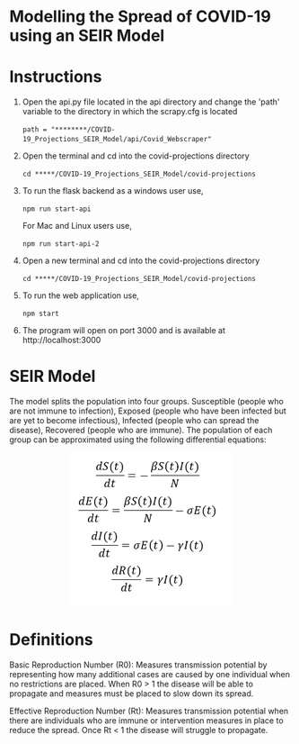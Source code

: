 # Modelling the Spread of COVID-19 using an SEIR Model
# Instructions
1. Open the api.py file located in the api directory and change the 'path' variable to the directory
   in which the scrapy.cfg is located

   ` path = "********/COVID-19_Projections_SEIR_Model/api/Covid_Webscraper" `

2. Open the terminal and cd into the covid-projections directory

   ` cd *****/COVID-19_Projections_SEIR_Model/covid-projections `

3. To run the flask backend as a windows user use,

   ` npm run start-api `

   For Mac and Linux users use,

   ` npm run start-api-2 `

4. Open a new terminal and cd into the covid-projections directory

   ` cd *****/COVID-19_Projections_SEIR_Model/covid-projections `

5. To run the web application use,

   ` npm start `
   
6. The program will open on port 3000 and is available at http://localhost:3000

# SEIR Model
The model splits the population into four groups. Susceptible (people who are not immune 
to infection), Exposed (people who have been infected but are yet to become infectious), 
Infected (people who can spread the disease), Recovered (people who are immune).
The population of each group can be approximated using the following differential 
equations:

<p align="center">
  <img src="images/SEIR_differential_equations.png">
</p>

# Definitions
Basic Reproduction Number (R0): Measures transmission potential by representing how many 
additional cases are caused by one individual when no restrictions are placed. When R0 > 
1 the disease will be able to propagate and measures must be placed to slow down its 
spread.

Effective Reproduction Number (Rt): Measures transmission potential when there are 
individuals who are immune or intervention measures in place to reduce the spread. Once 
  Rt < 1 the disease will struggle to propagate.
